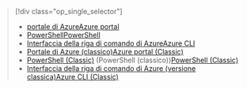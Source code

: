 > [!div class="op_single_selector"]
> * [<span data-ttu-id="81a86-101">portale di Azure</span><span class="sxs-lookup"><span data-stu-id="81a86-101">Azure portal</span></span>](../articles/virtual-network/virtual-networks-static-private-ip-arm-pportal.md)
> * [<span data-ttu-id="81a86-102">PowerShell</span><span class="sxs-lookup"><span data-stu-id="81a86-102">PowerShell</span></span>](../articles/virtual-network/virtual-networks-static-private-ip-arm-ps.md)
> * [<span data-ttu-id="81a86-103">Interfaccia della riga di comando di Azure</span><span class="sxs-lookup"><span data-stu-id="81a86-103">Azure CLI</span></span>](../articles/virtual-network/virtual-networks-static-private-ip-arm-cli.md)
> * [<span data-ttu-id="81a86-104">Portale di Azure (classico)</span><span class="sxs-lookup"><span data-stu-id="81a86-104">Azure portal (Classic)</span></span>](../articles/virtual-network/virtual-networks-static-private-ip-classic-pportal.md)
> * <span data-ttu-id="81a86-105">[PowerShell (Classic)](../articles/virtual-network/virtual-networks-static-private-ip-classic-ps.md) (PowerShell (classico))</span><span class="sxs-lookup"><span data-stu-id="81a86-105">[PowerShell (Classic)](../articles/virtual-network/virtual-networks-static-private-ip-classic-ps.md)</span></span>
> * [<span data-ttu-id="81a86-106">Interfaccia della riga di comando di Azure (versione classica)</span><span class="sxs-lookup"><span data-stu-id="81a86-106">Azure CLI (Classic)</span></span>](../articles/virtual-network/virtual-networks-static-private-ip-classic-cli.md)
